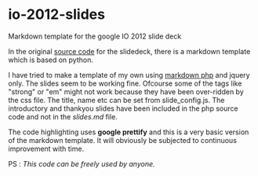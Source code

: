 io-2012-slides
==============

Markdown template for the google IO 2012 slide deck

In the original [source code](https://code.google.com/p/io-2012-slides/source/) for the slidedeck,
there is a markdown template which is based on python. 

I have tried to make a template of my own using [markdown php](https://github.com/michelf/php-markdown) and jquery only.
The slides seem to be working fine. Ofcourse some of the tags like "strong" or "em" might not work because they have been
over-ridden by the css file. The title, name etc can be set from slide_config.js. The introductory and thankyou slides have
been included in the php source code and not in the *slides.md* file.

The code highlighting uses **google prettify** and this is a very basic version of the markdown template. It will obviously be
subjected to continuous improvement with time.  

PS : *This code can be freely used by anyone.*
